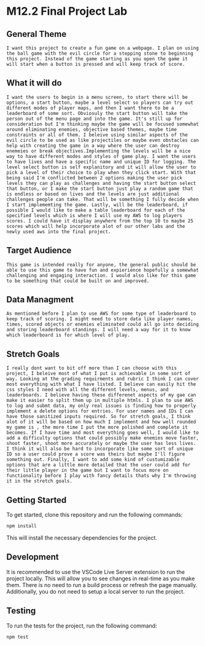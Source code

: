 # M12.2 Final Project Lab

## General Theme
    I want this project to create a fun game on a webpage. I plan on using the ball game with the evil circle for a stepping stone to beginning this project. Instead of the game starting as you open the game it will start when a button is pressed and will keep track of score.

## What it will do
    I want the users to begin in a menu screen, to start there will be options, a start button, maybe a level select so players can try out different modes of player maps, and then I want there to be a leaderboard of some sort. Obviosuly the start button will take the person out of the menu page and into the game. It's still up for consideration but I'm thinking maybe the game will be focused somewhat around eliminating enemies, objective based themes, maybe time constraints or all of them. I beleive using similar aspects of the evil circle to be used as like projectiles or maybe even obstacles can help with creating the game in a way where the user can destroy enemeies or break objectives.Implementing the levels will be a nice way to have different modes and styles of game play. I want the users to have lives and have a specific name and unique ID for logging. The level select button is self explanitory and it will allow the user to pick a level of their choice to play when they click start. With that being said I'm conflicted between 2 options making the user pick levels they can play as challenges and having the start button select that button, or I make the start button just play a random game that is endless or based on lives and the levels are just additional challenges people can take. That will be something I fully decide when I start implememting the game. Lastly, will be the leaderboard, if possible I would like to make a table leaderboard for each of the specified levels which is where I will use my AWS to log players scores. I could have it display anywhere from the top 10 to maybe 25 scores which will help incorporate alot of our other labs and the newly used aws into the final project.

## Target Audience
    This game is intended really for anyone, the general public should be able to use this game to have fun and expierience hopefully a somewhat challenging and engaging interaction. I would also like for this game to be something that could be built on and improved.

## Data Managment
    As mentioned before I plan to use AWS for some type of leaderboard to keep track of scoring. I might need to store data like player names, times, scored objects or enemies eliminated could all go into deciding and storing leaderboard standings. I will need a way for it to know which leaderboard is for which level of play.

## Stretch Goals
    I really dont want to bit off more than I can choose with this project, I beleive most of what I put is achievable in some sort of way. Looking at the grading requirments and rubric I think I can cover most everything with what I have listed. I believe can easily hit the css styles I need with all the different levels, menus, and leaderboards. I believe having these differenet aspects of my gae can make it easier to split them up in multiple htmls. I plan to use AWS to log and submt data, my only real issues is finding how to properly implement a delete options for entries. For user names and IDs I can have those sanitized inputs required. So for stretch goals, I think alot of it will be based on how much I implement and how well rounded my game is , the more time I put the more polished and complete it becomes. If I have time and most everything goes well, I would like to add a difficulty options that could possibly make enemies move faster, shoot faster, shoot more accurately or maybe the user has less lives. I think it will also be hard to incorporate like some sort of unique ID so a user could prove a score was theirs but maybe I'll figure something out. Finally, I want to add some kind of custumizable options that are a little more detailed that the user could add for their little player in the game but I want to focus more on functionality before I play with fancy details thats why I'm throwing it in the stretch goals.
## Getting Started

To get started, clone this repository and run the following commands:

```bash
npm install
```
This will install the necessary dependencies for the project.

## Development

It is recommended to use the VSCode Live Server extension to run the project
locally. This will allow you to see changes in real-time as you make them. There
is no need to run a build process or refresh the page manually. Additionally,
you do not need to setup a local server to run the project.

## Testing

To run the tests for the project, run the following command:

```bash
npm test
```
